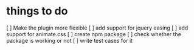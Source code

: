 # things to do

[ ] Make the plugin more flexible
[ ] add support for jquery easing
[ ] add support for animate.css
[ ] create npm package 
[ ] check whether the package is working or not 
[ ] write test cases for it
